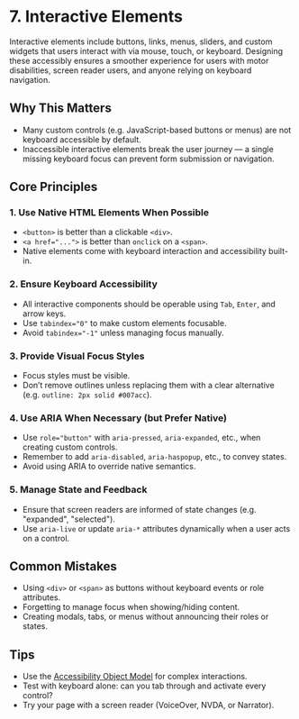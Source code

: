 # 7. Interactive Elements

Interactive elements include buttons, links, menus, sliders, and custom widgets that users interact with via mouse, touch, or keyboard. Designing these accessibly ensures a smoother experience for users with motor disabilities, screen reader users, and anyone relying on keyboard navigation.

## Why This Matters
- Many custom controls (e.g. JavaScript-based buttons or menus) are not keyboard accessible by default.
- Inaccessible interactive elements break the user journey — a single missing keyboard focus can prevent form submission or navigation.

## Core Principles

### 1. **Use Native HTML Elements When Possible**
- `<button>` is better than a clickable `<div>`.
- `<a href="...">` is better than `onclick` on a `<span>`.
- Native elements come with keyboard interaction and accessibility built-in.

### 2. **Ensure Keyboard Accessibility**
- All interactive components should be operable using `Tab`, `Enter`, and arrow keys.
- Use `tabindex="0"` to make custom elements focusable.
- Avoid `tabindex="-1"` unless managing focus manually.

### 3. **Provide Visual Focus Styles**
- Focus styles must be visible.
- Don’t remove outlines unless replacing them with a clear alternative (e.g. `outline: 2px solid #007acc`).

### 4. **Use ARIA When Necessary (but Prefer Native)**
- Use `role="button"` with `aria-pressed`, `aria-expanded`, etc., when creating custom controls.
- Remember to add `aria-disabled`, `aria-haspopup`, etc., to convey states.
- Avoid using ARIA to override native semantics.

### 5. **Manage State and Feedback**
- Ensure that screen readers are informed of state changes (e.g. "expanded", "selected").
- Use `aria-live` or update `aria-*` attributes dynamically when a user acts on a control.

## Common Mistakes
- Using `<div>` or `<span>` as buttons without keyboard events or role attributes.
- Forgetting to manage focus when showing/hiding content.
- Creating modals, tabs, or menus without announcing their roles or states.

## Tips
- Use the [Accessibility Object Model](https://developer.mozilla.org/en-US/docs/Web/API/Accessibility_Object_Model) for complex interactions.
- Test with keyboard alone: can you tab through and activate every control?
- Try your page with a screen reader (VoiceOver, NVDA, or Narrator).

